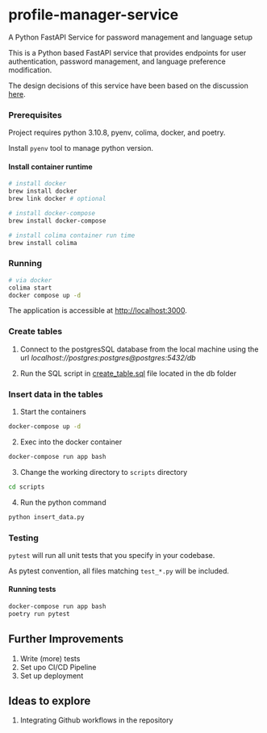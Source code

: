 # profile-manager-service
A Python FastAPI Service for password management and language setup

This is a Python based FastAPI service that provides endpoints for user authentication, password management, and language preference modification.

The design decisions of this service have been based on the discussion [here](https://docs.google.com/document/d/1mLHOf_or-cnb1KWkICB5Zk0anKslmjtEpBzc5OEESeY/edit).

### Prerequisites

Project requires python 3.10.8, pyenv, colima, docker, and poetry.

Install `pyenv` tool to manage python version.

#### Install container runtime

```bash
# install docker
brew install docker
brew link docker # optional

# install docker-compose
brew install docker-compose

# install colima container run time
brew install colima
```

### Running

```bash
# via docker
colima start
docker compose up -d
```

The application is accessible at <http://localhost:3000>.

### Create tables

1. Connect to the postgresSQL database from the local machine using the url
_localhost://postgres:postgres@postgres:5432/db_

2. Run the SQL script in [create_table.sql](scripts/create_table.sql) file located in the db folder

### Insert data in the tables

1. Start the containers
```bash
docker-compose up -d
```
2. Exec into the docker container
```bash
docker-compose run app bash
```
3. Change the working directory to `scripts` directory
```bash
cd scripts
```
4. Run the python command 
```bash
python insert_data.py
```

### Testing

`pytest` will run all unit tests that you specify in your codebase.

As pytest convention, all files matching `test_*.py` will be included.

#### Running tests
```bash
docker-compose run app bash
poetry run pytest
```


## Further Improvements
1. Write (more) tests
2. Set upo CI/CD Pipeline
3. Set up deployment

## Ideas to explore
1. Integrating Github workflows in the repository